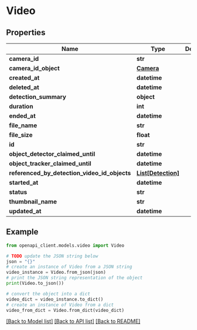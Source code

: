 # Video


## Properties

Name | Type | Description | Notes
------------ | ------------- | ------------- | -------------
**camera_id** | **str** |  | [optional] 
**camera_id_object** | [**Camera**](Camera.md) |  | [optional] 
**created_at** | **datetime** |  | [optional] 
**deleted_at** | **datetime** |  | [optional] 
**detection_summary** | **object** |  | [optional] 
**duration** | **int** |  | [optional] 
**ended_at** | **datetime** |  | [optional] 
**file_name** | **str** |  | [optional] 
**file_size** | **float** |  | [optional] 
**id** | **str** |  | [optional] 
**object_detector_claimed_until** | **datetime** |  | [optional] 
**object_tracker_claimed_until** | **datetime** |  | [optional] 
**referenced_by_detection_video_id_objects** | [**List[Detection]**](Detection.md) |  | [optional] 
**started_at** | **datetime** |  | [optional] 
**status** | **str** |  | [optional] 
**thumbnail_name** | **str** |  | [optional] 
**updated_at** | **datetime** |  | [optional] 

## Example

```python
from openapi_client.models.video import Video

# TODO update the JSON string below
json = "{}"
# create an instance of Video from a JSON string
video_instance = Video.from_json(json)
# print the JSON string representation of the object
print(Video.to_json())

# convert the object into a dict
video_dict = video_instance.to_dict()
# create an instance of Video from a dict
video_from_dict = Video.from_dict(video_dict)
```
[[Back to Model list]](../README.md#documentation-for-models) [[Back to API list]](../README.md#documentation-for-api-endpoints) [[Back to README]](../README.md)


